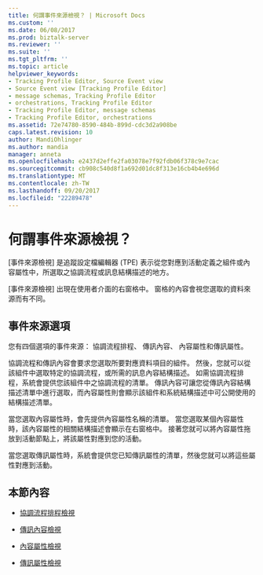 ```yaml
---
title: 何謂事件來源檢視？ | Microsoft Docs
ms.custom: ''
ms.date: 06/08/2017
ms.prod: biztalk-server
ms.reviewer: ''
ms.suite: ''
ms.tgt_pltfrm: ''
ms.topic: article
helpviewer_keywords:
- Tracking Profile Editor, Source Event view
- Source Event view [Tracking Profile Editor]
- message schemas, Tracking Profile Editor
- orchestrations, Tracking Profile Editor
- Tracking Profile Editor, message schemas
- Tracking Profile Editor, orchestrations
ms.assetid: 72e74780-8590-484b-899d-cdc3d2a908be
caps.latest.revision: 10
author: MandiOhlinger
ms.author: mandia
manager: anneta
ms.openlocfilehash: e2437d2effe2fa03078e7f92fdb06f378c9e7cac
ms.sourcegitcommit: cb908c540d8f1a692d01dc8f313e16cb4b4e696d
ms.translationtype: MT
ms.contentlocale: zh-TW
ms.lasthandoff: 09/20/2017
ms.locfileid: "22289478"
---
```

# <a name="what-is-the-source-event-view"></a>何謂事件來源檢視？
[事件來源檢視] 是追蹤設定檔編輯器 (TPE) 表示從您對應到活動定義之組件或內容屬性中，所選取之協調流程或訊息結構描述的地方。  
  
 [事件來源檢視] 出現在使用者介面的右窗格中。 窗格的內容會視您選取的資料來源而有不同。  
  
## <a name="event-source-options"></a>事件來源選項  
 您有四個選項的事件來源： 協調流程排程、 傳訊內容、 內容屬性和傳訊屬性。  
  
 協調流程和傳訊內容會要求您選取所要對應資料項目的組件。 然後，您就可以從該組件中選取特定的協調流程，或所需的訊息內容結構描述。 如需協調流程排程，系統會提供您該組件中之協調流程的清單。 傳訊內容可讓您從傳訊內容結構描述清單中進行選取，而內容屬性則會顯示該組件和系統結構描述中可公開使用的結構描述清單。  
  
 當您選取內容屬性時，會先提供內容屬性名稱的清單。 當您選取某個內容屬性時，該內容屬性的相關結構描述會顯示在右窗格中。 接著您就可以將內容屬性拖放到活動節點上，將該屬性對應到您的活動。  
  
 當您選取傳訊屬性時，系統會提供您已知傳訊屬性的清單，然後您就可以將這些屬性對應到活動。  
  
## <a name="in-this-section"></a>本節內容  
  
-   [協調流程排程檢視](../core/orchestration-schedule-view.md)  
  
-   [傳訊內容檢視](../core/messaging-payload-view.md)  
  
-   [內容屬性檢視](../core/context-property-view.md)  
  
-   [傳訊屬性檢視](../core/messaging-property-view.md)